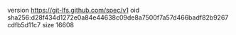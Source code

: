 version https://git-lfs.github.com/spec/v1
oid sha256:d28f434d1272e0a84e44638c09de8a7500f7a57d466badf82b9267cdfb5d11c7
size 16608

